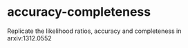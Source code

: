 # accuracy-completeness
Replicate the likelihood ratios, accuracy and completeness in arxiv:1312.0552 
